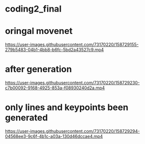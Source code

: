 # coding2_final


# oringal movenet
https://user-images.githubusercontent.com/73170220/158729155-279b5483-04b1-4bb8-b6fc-5bd2a43527c9.mp4

# after generation

https://user-images.githubusercontent.com/73170220/158729230-c7b00092-9168-4925-853a-f08930240d2a.mp4

# only lines and keypoints been generated



https://user-images.githubusercontent.com/73170220/158729294-04568ee3-9c6f-4b1c-a03a-130d46dccae4.mp4

